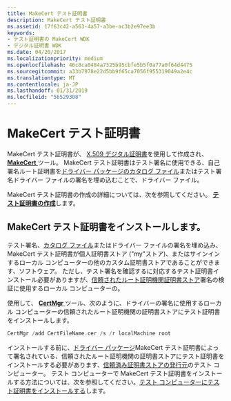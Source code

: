 ```yaml
---
title: MakeCert テスト証明書
description: MakeCert テスト証明書
ms.assetid: 17f63c42-a563-4a57-a3be-ac3b2e97ee3b
keywords:
- テスト証明書の MakeCert WDK
- デジタル証明書 WDK
ms.date: 04/20/2017
ms.localizationpriority: medium
ms.openlocfilehash: 46c8ca0484a7325b95cbfe5b5f0a77a0f64d4475
ms.sourcegitcommit: a33b7978e22d5bb9f65ca7056f955319049a2e4c
ms.translationtype: MT
ms.contentlocale: ja-JP
ms.lasthandoff: 01/31/2019
ms.locfileid: "56529308"
---
```

# <a name="makecert-test-certificate"></a>MakeCert テスト証明書


MakeCert テスト証明書が、 [X.509 デジタル証明書](digital-certificates.md)を使用して作成され、 [ **MakeCert** ](https://msdn.microsoft.com/library/windows/hardware/ff548309)ツール。 MakeCert テスト証明書はテスト署名に使用できる、自己署名ルート証明書を[ドライバー パッケージの](driver-packages.md)[カタログ ファイル](catalog-files.md)またはテスト署名ドライバー ファイルの署名を埋め込むことで、ドライバー ファイル。

MakeCert テスト証明書の作成の詳細については、次を参照してください。 [**テスト証明書の作成**](creating-test-certificates.md)します。

## <a name="installing-a-makecert-test-certificate"></a>MakeCert テスト証明書をインストールします。

テスト署名、[カタログ ファイル](catalog-files.md)またはドライバー ファイルの署名を埋め込み、MakeCert テスト証明書が個人証明書ストア ("my"ストア)、またはサインインするローカル コンピューターの他のカスタム証明書ストアであることができます、ソフトウェア。 ただし、テスト署名を確認するに対応するテスト証明書インストール必要がありますが、[信頼されたルート証明機関証明書ストア](trusted-root-certification-authorities-certificate-store.md)署名の検証に使用するローカル コンピューターの。

使用して、 [ **CertMgr** ](../devtest/certmgr.md)ツール、次のように、ドライバーの署名に使用するローカル コンピューターの信頼されたルート証明機関の証明書ストアにテスト証明書をインストールします。

```cpp
CertMgr /add CertFileName.cer /s /r localMachine root
```

インストールする前に、[ドライバー パッケージ](driver-packages.md)MakeCert テスト証明書によって署名されている、信頼されたルート証明機関の証明書ストアにテスト証明書をインストールする必要があります、[信頼済み証明書ストアの発行元](trusted-publishers-certificate-store.md)のテスト コンピューター。 テスト コンピューターで MakeCert テスト証明書をインストールする方法については、次を参照してください。[テスト コンピューターにテスト証明書をインストールする](installing-a-test-certificate-on-a-test-computer.md)します。

 

 





